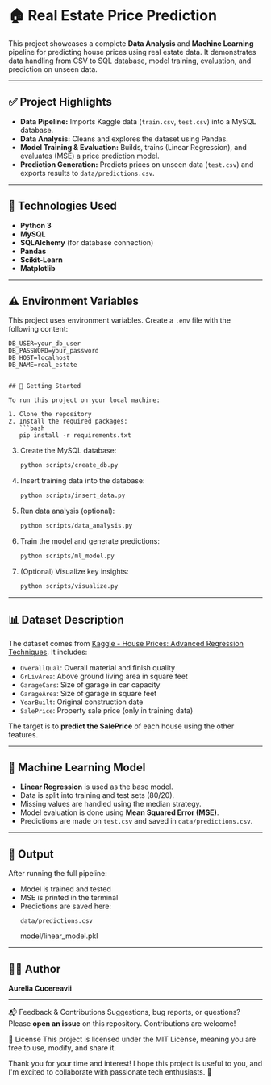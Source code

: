 
# 🏠 Real Estate Price Prediction

This project showcases a complete **Data Analysis** and **Machine Learning** pipeline for predicting house prices using real estate data. It demonstrates data handling from CSV to SQL database, model training, evaluation, and prediction on unseen data.

---

## ✅ Project Highlights

- **Data Pipeline:** Imports Kaggle data (`train.csv`, `test.csv`) into a MySQL database.
- **Data Analysis:** Cleans and explores the dataset using Pandas.
- **Model Training & Evaluation:** Builds, trains (Linear Regression), and evaluates (MSE) a price prediction model.
- **Prediction Generation:** Predicts prices on unseen data (`test.csv`) and exports results to `data/predictions.csv`.

---

## 🧰 Technologies Used

- **Python 3**
- **MySQL**
- **SQLAlchemy** (for database connection)
- **Pandas**
- **Scikit-Learn**
- **Matplotlib**

---
## ⚠️ Environment Variables
This project uses environment variables. Create a `.env` file with the following content:

```env
DB_USER=your_db_user
DB_PASSWORD=your_password
DB_HOST=localhost
DB_NAME=real_estate


## 🚀 Getting Started

To run this project on your local machine:

1. Clone the repository  
2. Install the required packages:  
   ```bash
   pip install -r requirements.txt
   ```

3. Create the MySQL database:  
   ```bash
   python scripts/create_db.py
   ```

4. Insert training data into the database:  
   ```bash
   python scripts/insert_data.py
   ```

5. Run data analysis (optional):  
   ```bash
   python scripts/data_analysis.py
   ```

6. Train the model and generate predictions:  
   ```bash
   python scripts/ml_model.py
   ```

7. (Optional) Visualize key insights:  
   ```bash
   python scripts/visualize.py
   ```

---

## 📊 Dataset Description

The dataset comes from [Kaggle - House Prices: Advanced Regression Techniques](https://www.kaggle.com/c/house-prices-advanced-regression-techniques). It includes:

- `OverallQual`: Overall material and finish quality
- `GrLivArea`: Above ground living area in square feet
- `GarageCars`: Size of garage in car capacity
- `GarageArea`: Size of garage in square feet
- `YearBuilt`: Original construction date
- `SalePrice`: Property sale price (only in training data)

The target is to **predict the SalePrice** of each house using the other features.

---

## 🤖 Machine Learning Model

- **Linear Regression** is used as the base model.
- Data is split into training and test sets (80/20).
- Missing values are handled using the median strategy.
- Model evaluation is done using **Mean Squared Error (MSE)**.
- Predictions are made on `test.csv` and saved in `data/predictions.csv`.

---

## 📁 Output

After running the full pipeline:
- Model is trained and tested
- MSE is printed in the terminal
- Predictions are saved here:  
  ```
  data/predictions.csv
  ```
  model/linear_model.pkl
---


## 👩‍💻 Author

**Aurelia Cucereavii**  

---

📬 Feedback & Contributions
Suggestions, bug reports, or questions? Please **open an issue** on this repository. Contributions are welcome!


📝 License
This project is licensed under the MIT License, meaning you are free to use, modify, and share it.

Thank you for your time and interest! I hope this project is useful to you, and I'm excited to collaborate with passionate tech enthusiasts. 🚀